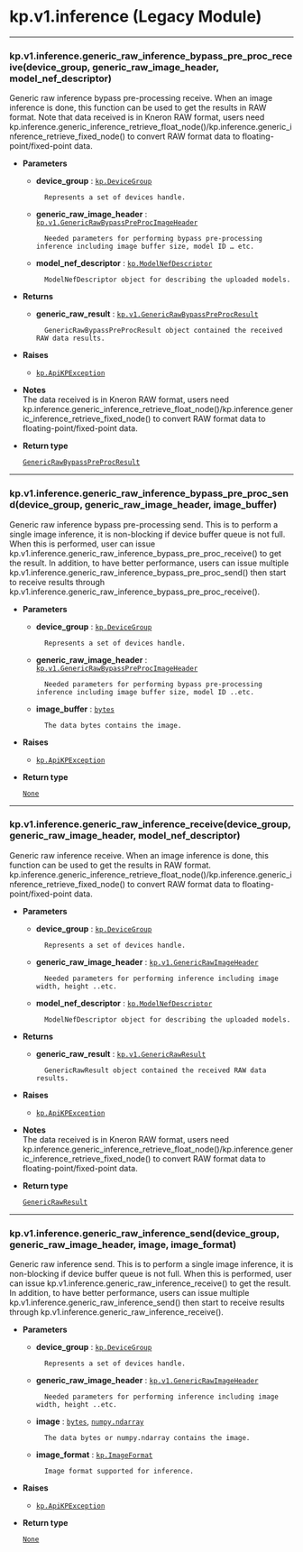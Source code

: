# kp.v1.inference (Legacy Module)

<!-- !! processed by numpydoc !! -->

---
 
### kp.v1.inference.generic_raw_inference_bypass_pre_proc_receive(device_group, generic_raw_image_header, model_nef_descriptor)
Generic raw inference bypass pre-processing receive.
When an image inference is done, this function can be used to get the results in RAW format.
Note that data received is in Kneron RAW format, users need
kp.inference.generic_inference_retrieve_float_node()/kp.inference.generic_inference_retrieve_fixed_node() to
convert RAW format data to floating-point/fixed-point data.


* **Parameters**

    * **device_group** : [`kp.DeviceGroup`](../value.md#kp.DeviceGroup)

            Represents a set of devices handle.

    * **generic_raw_image_header** : [`kp.v1.GenericRawBypassPreProcImageHeader`](value.md#kp.v1.GenericRawBypassPreProcImageHeader)

            Needed parameters for performing bypass pre-processing inference including image buffer size, model ID … etc.

    * **model_nef_descriptor** : [`kp.ModelNefDescriptor`](../value.md#kp.ModelNefDescriptor)

            ModelNefDescriptor object for describing the uploaded models.



* **Returns**

    * **generic_raw_result** : [`kp.v1.GenericRawBypassPreProcResult`](value.md#kp.v1.GenericRawBypassPreProcResult)

            GenericRawBypassPreProcResult object contained the received RAW data results.



* **Raises**

    * [`kp.ApiKPException`](../exception.md#kp.ApiKPException)


* **Notes**  
The data received is in Kneron RAW format, users need
kp.inference.generic_inference_retrieve_float_node()/kp.inference.generic_inference_retrieve_fixed_node() to
convert RAW format data to floating-point/fixed-point data.

<!-- !! processed by numpydoc !! -->

* **Return type**

    [`GenericRawBypassPreProcResult`](value.md#kp.v1.GenericRawBypassPreProcResult)



---
 
### kp.v1.inference.generic_raw_inference_bypass_pre_proc_send(device_group, generic_raw_image_header, image_buffer)
Generic raw inference bypass pre-processing send.
This is to perform a single image inference, it is non-blocking if device buffer queue is not full. When this
is performed, user can issue kp.v1.inference.generic_raw_inference_bypass_pre_proc_receive() to get the result.
In addition, to have better performance, users can issue multiple
kp.v1.inference.generic_raw_inference_bypass_pre_proc_send() then start to receive results through
kp.v1.inference.generic_raw_inference_bypass_pre_proc_receive().


* **Parameters**

    * **device_group** : [`kp.DeviceGroup`](../value.md#kp.DeviceGroup)

            Represents a set of devices handle.

    * **generic_raw_image_header** : [`kp.v1.GenericRawBypassPreProcImageHeader`](value.md#kp.v1.GenericRawBypassPreProcImageHeader)

            Needed parameters for performing bypass pre-processing inference including image buffer size, model ID ..etc.

    * **image_buffer** : [`bytes`](https://docs.python.org/3/library/stdtypes.html#bytes)

            The data bytes contains the image.



* **Raises**

    * [`kp.ApiKPException`](../exception.md#kp.ApiKPException)


<!-- !! processed by numpydoc !! -->

* **Return type**

    [`None`](https://docs.python.org/3/library/constants.html#None)



---
 
### kp.v1.inference.generic_raw_inference_receive(device_group, generic_raw_image_header, model_nef_descriptor)
Generic raw inference receive.
When an image inference is done, this function can be used to get the results in RAW format.
kp.inference.generic_inference_retrieve_float_node()/kp.inference.generic_inference_retrieve_fixed_node() to
convert RAW format data to floating-point/fixed-point data.


* **Parameters**

    * **device_group** : [`kp.DeviceGroup`](../value.md#kp.DeviceGroup)

            Represents a set of devices handle.

    * **generic_raw_image_header** : [`kp.v1.GenericRawImageHeader`](value.md#kp.v1.GenericRawImageHeader)

            Needed parameters for performing inference including image width, height ..etc.

    * **model_nef_descriptor** : [`kp.ModelNefDescriptor`](../value.md#kp.ModelNefDescriptor)

            ModelNefDescriptor object for describing the uploaded models.



* **Returns**

    * **generic_raw_result** : [`kp.v1.GenericRawResult`](value.md#kp.v1.GenericRawResult)

            GenericRawResult object contained the received RAW data results.



* **Raises**

    * [`kp.ApiKPException`](../exception.md#kp.ApiKPException)


* **Notes**  
The data received is in Kneron RAW format, users need
kp.inference.generic_inference_retrieve_float_node()/kp.inference.generic_inference_retrieve_fixed_node() to
convert RAW format data to floating-point/fixed-point data.

<!-- !! processed by numpydoc !! -->

* **Return type**

    [`GenericRawResult`](value.md#kp.v1.GenericRawResult)



---
 
### kp.v1.inference.generic_raw_inference_send(device_group, generic_raw_image_header, image, image_format)
Generic raw inference send.
This is to perform a single image inference, it is non-blocking if device buffer queue is not full.
When this is performed, user can issue kp.v1.inference.generic_raw_inference_receive() to get the result.
In addition, to have better performance, users can issue multiple kp.v1.inference.generic_raw_inference_send() then
start to receive results through kp.v1.inference.generic_raw_inference_receive().


* **Parameters**

    * **device_group** : [`kp.DeviceGroup`](../value.md#kp.DeviceGroup)

            Represents a set of devices handle.

    * **generic_raw_image_header** : [`kp.v1.GenericRawImageHeader`](value.md#kp.v1.GenericRawImageHeader)

            Needed parameters for performing inference including image width, height ..etc.

    * **image** : [`bytes`](https://docs.python.org/3/library/stdtypes.html#bytes), [`numpy.ndarray`](https://numpy.org/doc/stable/reference/generated/numpy.ndarray.html#numpy.ndarray)

            The data bytes or numpy.ndarray contains the image.

    * **image_format** : [`kp.ImageFormat`](../enum.md#kp.ImageFormat)

            Image format supported for inference.



* **Raises**

    * [`kp.ApiKPException`](../exception.md#kp.ApiKPException)


<!-- !! processed by numpydoc !! -->

* **Return type**

    [`None`](https://docs.python.org/3/library/constants.html#None)
